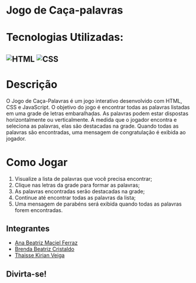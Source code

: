 # Jogo de Caça-palavras

# Tecnologias Utilizadas:
## ![HTML](https://img.shields.io/badge/HTML5-E34F26?style=for-the-badge&logo=html5&logoColor=white) ![CSS](https://img.shields.io/badge/CSS3-1572B6?style=for-the-badge&logo=css3&logoColor=white)

# Descrição
O Jogo de Caça-Palavras é um jogo interativo desenvolvido com HTML, CSS e JavaScript. O objetivo do jogo é encontrar todas as palavras listadas em uma grade de letras embaralhadas. As palavras podem estar dispostas horizontalmente ou verticalmente. À medida que o jogador encontra e seleciona as palavras, elas são destacadas na grade. Quando todas as palavras são encontradas, uma mensagem de congratulação é exibida ao jogador.

# Como Jogar
1. Visualize a lista de palavras que você precisa encontrar;
2. Clique nas letras da grade para formar as palavras;
3. As palavras encontradas serão destacadas na grade;
4. Continue até encontrar todas as palavras da lista;
5. Uma mensagem de parabéns será exibida quando todas as palavras forem encontradas.

## Integrantes
<ul>
  <li><a href="https://github.com/anabmferraz">Ana Beatriz Maciel Ferraz</a></li>
  <li><a href="https://github.com/brendacristaldo">Brenda Beatriz Cristaldo</a></li>
  <li><a href="https://github.com/Thakirian">Thaisse Kirian Veiga</a></li>
</ul>

## Divirta-se!
